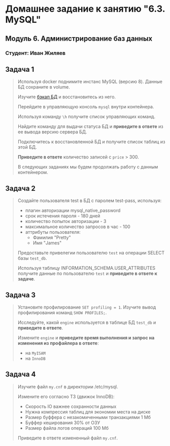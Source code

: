 # Домашнее задание к занятию "6.3. MySQL"

## Модуль 6. Администрирование баз данных

### Студент: Иван Жиляев

## Задача 1

>Используя docker поднимите инстанс MySQL (версию 8). Данные БД сохраните в volume.
>
>Изучите [бэкап БД](https://github.com/netology-code/virt-homeworks/tree/master/06-db-03-mysql/test_data) и 
>восстановитесь из него.
>
>Перейдите в управляющую консоль `mysql` внутри контейнера.
>
>Используя команду `\h` получите список управляющих команд.
>
>Найдите команду для выдачи статуса БД и **приведите в ответе** из ее вывода версию сервера БД.
>
>Подключитесь к восстановленной БД и получите список таблиц из этой БД.
>
>**Приведите в ответе** количество записей с `price` > 300.
>
>В следующих заданиях мы будем продолжать работу с данным контейнером.



## Задача 2

>Создайте пользователя test в БД c паролем test-pass, используя:
>- плагин авторизации mysql_native_password
>- срок истечения пароля - 180 дней 
>- количество попыток авторизации - 3 
>- максимальное количество запросов в час - 100
>- аттрибуты пользователя:
>    - Фамилия "Pretty"
>    - Имя "James"
>
>Предоставьте привелегии пользователю `test` на операции SELECT базы `test_db`.
>    
>Используя таблицу INFORMATION_SCHEMA.USER_ATTRIBUTES получите данные по пользователю `test` и 
>**приведите в ответе к задаче**.



## Задача 3

>Установите профилирование `SET profiling = 1`.
>Изучите вывод профилирования команд `SHOW PROFILES;`.
>
>Исследуйте, какой `engine` используется в таблице БД `test_db` и **приведите в ответе**.
>
>Измените `engine` и **приведите время выполнения и запрос на изменения из профайлера в ответе**:
>- на `MyISAM`
>- на `InnoDB`



## Задача 4 

>Изучите файл `my.cnf` в директории /etc/mysql.
>
>Измените его согласно ТЗ (движок InnoDB):
>- Скорость IO важнее сохранности данных
>- Нужна компрессия таблиц для экономии места на диске
>- Размер буффера с незакомиченными транзакциями 1 Мб
>- Буффер кеширования 30% от ОЗУ
>- Размер файла логов операций 100 Мб
>
>Приведите в ответе измененный файл `my.cnf`.


